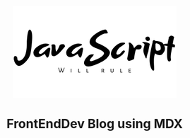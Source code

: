 <p align="center">
  <a href="subinsamrat.online">
    <img alt="BlogLogo" src="./src/images/logo2.png"/>
  </a>
</p>
<h1 align="center">
  FrontEndDev Blog using MDX
</h1>

